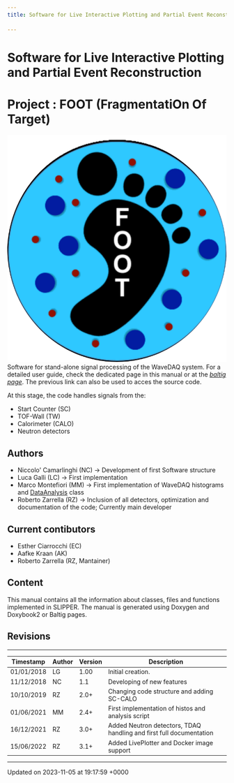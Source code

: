 ```yaml
---
title: Software for Live Interactive Plotting and Partial Event Reconstruction

---
```


# Software for Live Interactive Plotting and Partial Event Reconstruction




# Project     : FOOT (FragmentatiOn Of Target)

![FOOT_logo.png](/images/FOOT_logo.png)
 Software for stand-alone signal processing of the WaveDAQ system. For a detailed user guide, check the dedicated page in this manual or at the [*baltig page*](https://baltig.infn.it/zarrella/slipper/). The previous link can also be used to acces the source code.

At this stage, the code handles signals from the:

* Start Counter (SC)
* TOF-Wall (TW)
* Calorimeter (CALO)
* Neutron detectors

## Authors



* Niccolo' Camarlinghi (NC) -> Development of first Software structure
* Luca Galli (LC) -> First implementation
* Marco Montefiori (MM) -> First implementation of WaveDAQ histograms and [DataAnalysis](/Classes/classDataAnalysis.md) class
* Roberto Zarrella (RZ) -> Inclusion of all detectors, optimization and documentation of the code; Currently main developer

## Current contibutors



* Esther Ciarrocchi (EC)
* Aafke Kraan (AK)
* Roberto Zarrella (RZ, Mantainer)

## Content

This manual contains all the information about classes, files and functions implemented in SLIPPER. The manual is generated using Doxygen and Doxybook2 or Baltig pages.


## Revisions



------------------


| Timestamp  | Author  | Version  | Description   |
|  -------- | -------- | -------- | -------- |
| 01/01/2018  | LG  | 1.00  | Initial creation.   |
| 11/12/2018  | NC  | 1.1  | Developing of new features   |
| 10/10/2019  | RZ  | 2.0+  | Changing code structure and adding SC-CALO   |
| 01/06/2021  | MM  | 2.4+  | First implementation of histos and analysis script   |
| 16/12/2021  | RZ  | 3.0+  | Added Neutron detectors, TDAQ handling and first full documentation   |
| 15/06/2022  | RZ  | 3.1+  | Added LivePlotter and Docker image support   |

-------------------------------

Updated on 2023-11-05 at 19:17:59 +0000

